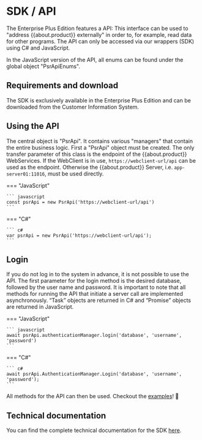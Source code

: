 # SDK / API

The Enterprise Plus Edition features a API: This interface can be used to "address {{about.product}} externally" in order to, for example, read data for other programs. The API can only be accessed via our wrappers (SDK) using C# and JavaScript.

In the JavaScript version of the API, all enums can be found under the global object "PsrApiEnums".

## Requirements and download

The SDK is exclusively available in the Enterprise Plus Edition and can be downloaded from the Customer Information System.

## Using the API

The central object is "PsrApi". It contains various "managers" that contain the entire business logic. First a "PsrApi" object must be created. The only transfer parameter of this class is the endpoint of the {{about.product}} WebServices. If the WebClient is in use, `https://webclient-url/api` can be used as the endpoint. Otherwise the {{about.product}} Server, i.e. `app-server01:11016`, must be used directly.

=== "JavaScript"

    ``` javascript
    const psrApi = new PsrApi('https://webclient-url/api')
    ```

=== "C#"

    ``` c#
    var psrApi = new PsrApi('https://webclient-url/api');
    ```

## Login

If you do not log in to the system in advance, it is not possible to use the API. The first parameter for the login method is the desired database, followed by the user name and password. It is important to note that all methods for running the API that initiate a server call are implemented asynchronously. “Task” objects are returned in C# and “Promise” objects are returned in JavaScript.

=== "JavaScript"

    ``` javascript
    await psrApi.authenticationManager.login('database', 'username', 'password')
    ```

=== "C#"

    ``` c#
    await psrApi.AuthenticationManager.Login('database', 'username', 'password');
    ```

All methods for the API can then be used. Checkout the [examples](examples/login/)! :rocket:

## Technical documentation

You can find the complete technical documentation for the SDK [here]({{url.sdk}}).
